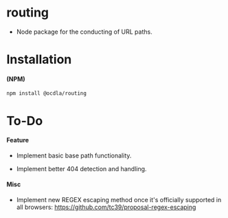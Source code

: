 # routing

-   Node package for the conducting of URL paths.

# Installation

#### (NPM)

```
npm install @ocdla/routing
```

# To-Do

#### Feature

-   Implement basic base path functionality.

-   Implement better 404 detection and handling.

#### Misc

-   Implement new REGEX escaping method once it's officially supported in all browsers: https://github.com/tc39/proposal-regex-escaping
